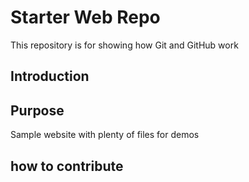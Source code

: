 # Starter Web Repo

This repository is for showing how Git and GitHub work
## Introduction

## Purpose

Sample website with plenty of files for demos


## how to contribute